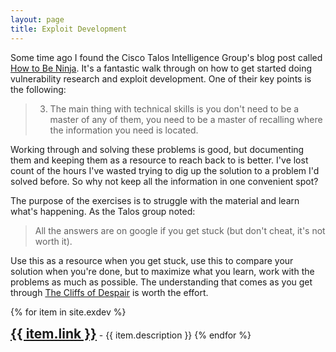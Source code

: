 ```yaml
---
layout: page
title: Exploit Development
---
```


Some time ago I found the Cisco Talos Intelligence Group's blog post called [How to Be Ninja](https://blog.talosintelligence.com/2009/07/how-do-i-become-ninja.html). It's a fantastic walk through on how to get started doing vulnerability research and exploit development. One of their key points is the following:

> 3. The main thing with technical skills is you don't need to be a master of any of them, you need to be a master of recalling where the information you need is located.

Working through and solving these problems is good, but documenting them and keeping them as a resource to reach back to is better. I've lost count of the hours I've wasted trying to dig up the solution to a problem I'd solved before. So why not keep all the information in one convenient spot?

The purpose of the exercises is to struggle with the material and learn what's happening. As the Talos group noted:

> All the answers are on google if you get stuck (but don't cheat, it's not worth it).

 Use this as a resource when you get stuck, use this to compare your solution when you're done, but to maximize what you learn, work with the problems as much as possible. The understanding that comes as you get through [The Cliffs of Despair](https://www.thinkful.com/blog/why-learning-to-code-is-so-damn-hard/) is worth the effort.


  {% for item in site.exdev %}
    <h2 style="display:inline"><a class="header_link" href="{{ item.url }}">{{ item.link }}</a></h2><p style="display:inline"> - {{ item.description }}</p>
  {% endfor %}

